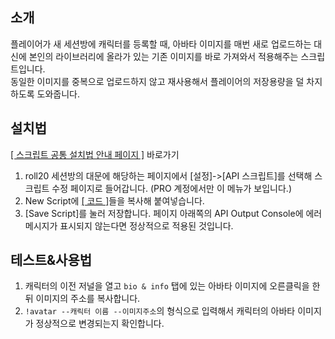 ## 소개
플레이어가 새 세션방에 캐릭터를 등록할 때, 아바타 이미지를 매번 새로 업로드하는 대신에 본인의 라이브러리에 올라가 있는 기존 이미지를 바로 가져와서 적용해주는 스크립트입니다.  
동일한 이미지를 중복으로 업로드하지 않고 재사용해서 플레이어의 저장용량을 덜 차지하도록 도와줍니다.


## 설치법
[[ 스크립트 공통 설치법 안내 페이지 ]](https://github.com/kibkibe/roll20-api-scripts/wiki) 바로가기
1. roll20 세션방의 대문에 해당하는 페이지에서 [설정]->[API 스크립트]를 선택해 스크립트 수정 페이지로 들어갑니다. (PRO 계정에서만 이 메뉴가 보입니다.)
2. New Script에 [[ 코드 ]](https://github.com/kibkibe/roll20-api-scripts/blob/master/avatar_setter/avatar_setter.js)들을 복사해 붙여넣습니다.
3. [Save Script]를 눌러 저장합니다. 페이지 아래쪽의 API Output Console에 에러 메시지가 표시되지 않는다면 정상적으로 적용된 것입니다.

## 테스트&사용법
1. 캐릭터의 이전 저널을 열고 `bio & info` 탭에 있는 아바타 이미지에 오른클릭을 한 뒤 이미지의 주소를 복사합니다.  
2. `!avatar --캐릭터 이름 --이미지주소`의 형식으로 입력해서 캐릭터의 아바타 이미지가 정상적으로 변경되는지 확인합니다.

